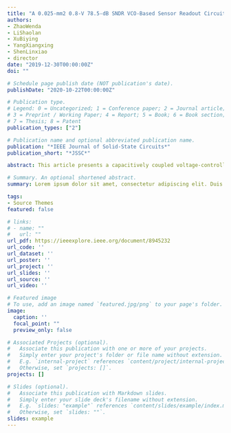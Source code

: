 ```yaml
---
title: "A 0.025-mm2 0.8-V 78.5-dB SNDR VCO-Based Sensor Readout Circuit in a Hybrid PLL- ΔΣ M Structure"
authors:
- ZhaoWenda
- LiShaolan
- XuBiying
- YangXiangxing
- ShenLinxiao
- director
date: "2019-12-30T00:00:00Z"
doi: ""

# Schedule page publish date (NOT publication's date).
publishDate: "2020-10-22T00:00:00Z"

# Publication type.
# Legend: 0 = Uncategorized; 1 = Conference paper; 2 = Journal article;
# 3 = Preprint / Working Paper; 4 = Report; 5 = Book; 6 = Book section;
# 7 = Thesis; 8 = Patent
publication_types: ["2"]

# Publication name and optional abbreviated publication name.
publication: "*IEEE Journal of Solid-State Circuits*"
publication_short: "*JSSC*"

abstract: This article presents a capacitively coupled voltage-controlled oscillator (VCO)-based sensor readout featuring a hybrid phase-locked loop (PLL)-ΔΣ modulator structure. It leverages phase-locking and phase-frequency detector (PFD) array to concurrently perform quantization and dynamic element matching (DEM), much-reducing hardware/power compared with the existing VCO-based readouts' counting scheme. A low-cost in-cell data-weighted averaging (DWA) scheme is presented to enable a highly linear tri-level digital-to-analog converter (DAC). Fabricated in 40-nm CMOS, the prototype readout achieves 78-dB SNDR in 10-kHz bandwidth, consuming 4.68 μW and 0.025-mm 2 active area. With 172-dB Schreier figure of merit, its efficiency advances the state-of-the-art VCO-based readouts by 50×

# Summary. An optional shortened abstract.
summary: Lorem ipsum dolor sit amet, consectetur adipiscing elit. Duis posuere tellus ac convallis placerat. Proin tincidunt magna sed ex sollicitudin condimentum.

tags:
- Source Themes
featured: false

# links:
# - name: ""
#   url: ""
url_pdf: https://ieeexplore.ieee.org/document/8945232
url_code: ''
url_dataset: ''
url_poster: ''
url_project: ''
url_slides: ''
url_source: ''
url_video: ''

# Featured image
# To use, add an image named `featured.jpg/png` to your page's folder. 
image:
  caption: ''
  focal_point: ""
  preview_only: false

# Associated Projects (optional).
#   Associate this publication with one or more of your projects.
#   Simply enter your project's folder or file name without extension.
#   E.g. `internal-project` references `content/project/internal-project/index.md`.
#   Otherwise, set `projects: []`.
projects: []

# Slides (optional).
#   Associate this publication with Markdown slides.
#   Simply enter your slide deck's filename without extension.
#   E.g. `slides: "example"` references `content/slides/example/index.md`.
#   Otherwise, set `slides: ""`.
slides: example
---
```

